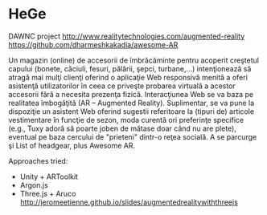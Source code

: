 # HeGe
DAWNC project
http://www.realitytechnologies.com/augmented-reality
https://github.com/dharmeshkakadia/awesome-AR



<enunt>
  Un magazin (online) de accesorii de îmbrăcăminte pentru acoperit creştetul capului (bonete, căciuli, fesuri, pălării, şepci, turbane,...) intenţionează să atragă mai mulţi clienţi oferind o aplicaţie Web responsivă menită a oferi asistenţă utilizatorilor în ceea ce priveşte probarea virtuală a acestor accesorii fără a necesita prezenţa fizică. Interacţiunea Web se va baza pe realitatea îmbogăţită (AR – Augmented Reality). Suplimentar, se va pune la dispoziţie un asistent Web oferind sugestii referitoare la (tipuri de) articole vestimentare în funcţie de sezon, moda curentă ori preferinţe specifice (e.g., Tuxy adoră să poarte joben de mătase doar când nu are plete), eventual pe baza cercului de "prieteni" dintr-o reţea socială. A se parcurge şi List of headgear, plus Awesome AR.
</enunt>


Approaches tried:
- Unity + ARToolkit
- Argon.js
- Three.js + Aruco http://jeromeetienne.github.io/slides/augmentedrealitywiththreejs
